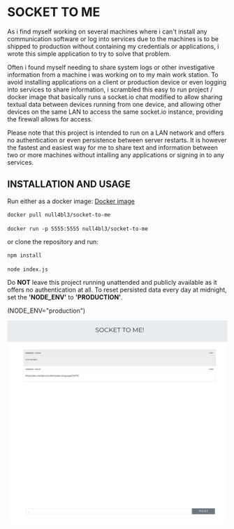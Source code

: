 # SOCKET TO ME

As i find myself working on several machines where i can't install any communication software or log into services due to the machines is to be shipped to production without containing my credentials or applications, i wrote this simple application to try to solve that problem.

Often i found myself needing to share system logs or other investigative information from a machine i was working on to my main work station. To avoid installing applications on a client or production device or even logging into services to share information, i scrambled this easy to run project / docker image that basically runs a socket.io chat modified to allow sharing textual data between devices running from one device, and allowing other devices on the same LAN to access the same socket.io instance, providing the firewall allows for access.

Please note that this project is intended to run on a LAN network and offers no authentication or even persistence between server restarts.
It is however the fastest and easiest way for me to share text and information between two or more machines without intalling any applications or signing in to any services.

## INSTALLATION AND USAGE

Run either as a docker image:
[Docker image](https://hub.docker.com/r/null4bl3/socket-to-me/)
```
docker pull null4bl3/socket-to-me

docker run -p 5555:5555 null4bl3/socket-to-me
```
or clone the repository and run:
```
npm install

node index.js
```


Do **NOT** leave this project running unattended and publicly available as it offers no authentication at all. 
To reset persisted data every day at midnight, set the **'NODE_ENV'** to **'PRODUCTION'**. 

(NODE_ENV="production")

![alt text](https://raw.githubusercontent.com/null4bl3/socket-to-me/master/scrotting.png "Scrot")

